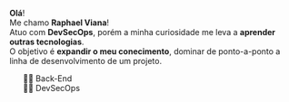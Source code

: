 <strong>Olá</strong>! <br>
Me chamo <strong>Raphael Viana</strong>! <br>
Atuo com <strong>DevSecOps</strong>, porém a minha curiosidade me leva a <strong>aprender outras tecnologias</strong>. <br>
O objetivo é <strong>expandir o meu conecimento</strong>, dominar de ponto-a-ponto a linha de desenvolvimento de um projeto.

<ul type="none"/>
  <li> 🥷🏻 Back-End</li>
  <li> 🥷🏻 DevSecOps</li>
</ul>
